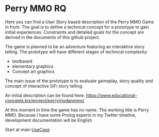 # Perry MMO RQ

Here you can find a User Story based description of the Perry MMO Game in front. The goal is to define a technical concept for a prototype to gain initial experiences. Constraints and detailed goals for the concept are derived in the documents of this github project.

The game is planned to be an adventure featuring an interaktive story telling. The prototype will have different stages of technical complexity: 

- textbased
- elementary graphics
- Concept art graphics

The main issue of the prototype is to evaluate gameplay, story quality and concept of interactive SiFi story telling.

An initial description can be found here: https://www.educational-concepts.biz/project/perryrhodanmmo/

At this moment in time the game has no name. The working title is Perry MMO. 
Because I have some Prolog experts in my Twitter timeline, development documentation will be English

Start at main [UseCase](./UserStories/MainUseCase.png)